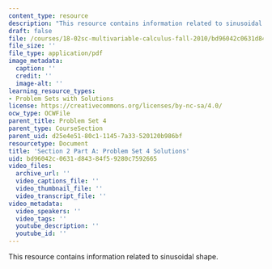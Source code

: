 ```yaml
---
content_type: resource
description: "This resource contains information related to sinusoidal shape.\r\n"
draft: false
file: /courses/18-02sc-multivariable-calculus-fall-2010/bd96042c0631d84384f59280c7592665_MIT18_02SC_pset4sol.pdf
file_size: ''
file_type: application/pdf
image_metadata:
  caption: ''
  credit: ''
  image-alt: ''
learning_resource_types:
- Problem Sets with Solutions
license: https://creativecommons.org/licenses/by-nc-sa/4.0/
ocw_type: OCWFile
parent_title: Problem Set 4
parent_type: CourseSection
parent_uid: d25e4e51-80c1-1145-7a33-520120b986bf
resourcetype: Document
title: 'Section 2 Part A: Problem Set 4 Solutions'
uid: bd96042c-0631-d843-84f5-9280c7592665
video_files:
  archive_url: ''
  video_captions_file: ''
  video_thumbnail_file: ''
  video_transcript_file: ''
video_metadata:
  video_speakers: ''
  video_tags: ''
  youtube_description: ''
  youtube_id: ''
---
```

This resource contains information related to sinusoidal shape.